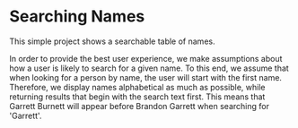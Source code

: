 Searching Names
===========

This simple project shows a searchable table of names. 

In order to provide the best user experience, we make assumptions about
how a user is likely to search for a given name. To this end, we assume
that when looking for a person by name, the user will start with the 
first name. Therefore, we display names alphabetical as much as possible,
while returning results that begin with the search text first. This 
means that Garrett Burnett will appear before Brandon Garrett when 
searching for 'Garrett'.